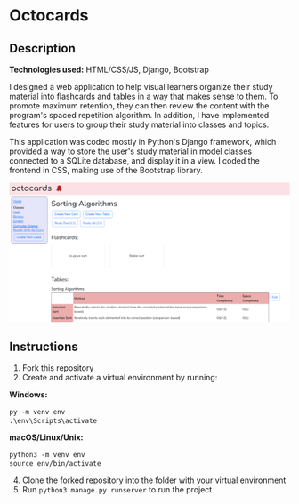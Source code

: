 # Octocards
## Description
**Technologies used:** HTML/CSS/JS, Django, Bootstrap

I designed a web application to help visual learners organize their study material into flashcards and tables in a way that makes sense to them. To promote maximum retention, they can then review the content with the program's spaced repetition algorithm. In addition, I have implemented features for users to group their study material into classes and topics.

This application was coded mostly in Python's Django framework, which provided a way to store the user's study material in model classes connected to a SQLite database, and display it in a view. I coded the frontend in CSS, making use of the Bootstrap library.

![Flashcards and tables for the "Sorting" topic](/images/octocards.png)

## Instructions
1. Fork this repository
2. Create and activate a virtual environment by running:
   
**Windows:**
```
py -m venv env
.\env\Scripts\activate
```
**macOS/Linux/Unix:**
```
python3 -m venv env
source env/bin/activate
```
4. Clone the forked repository into the folder with your virtual environment
5. Run `python3 manage.py runserver` to run the project
